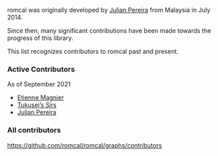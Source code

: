 romcal was originally developed by [Julian Pereira](https://github.com/pejulian) from Malaysia in July 2014.

Since then, many significant contributions have been made towards the progress of this library.

This list recognizes contributors to romcal past and present.

### Active Contributors

As of September 2021

- [Etienne Magnier](https://github.com/emagnier)
- [Tukusej’s Sirs](https://github.com/tukusejssirs)
- [Julian Pereira](https://github.com/pejulian)

### All contributors

https://github.com/romcal/romcal/graphs/contributors
